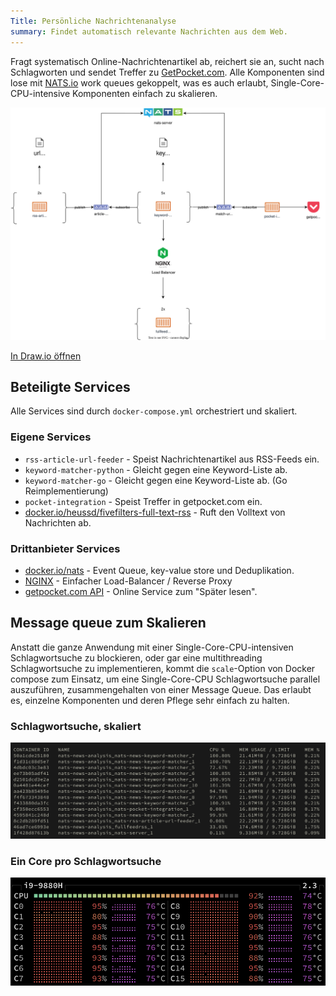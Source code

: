 ```yaml
---
Title: Persönliche Nachrichtenanalyse
summary: Findet automatisch relevante Nachrichten aus dem Web.
---
```


Fragt systematisch Online-Nachrichtenartikel ab, reichert sie an, sucht nach Schlagworten und sendet Treffer zu [GetPocket.com](https://getpocket.com/). Alle Komponenten sind lose mit [NATS.io](https://nats.io/) work queues gekoppelt, was es auch erlaubt, Single-Core-CPU-intensive Komponenten einfach zu skalieren.


![](architecture.drawio.svg)

[In Draw.io öffnen](https://app.diagrams.net/?url=https://raw.githubusercontent.com/heussd/nats-news-analysis/main/architecture.drawio)


## Beteiligte Services

Alle Services sind durch `docker-compose.yml` orchestriert und skaliert.

### Eigene Services

<!--PYSPELL-BEGIN-IGNORE-->

- `rss-article-url-feeder` - Speist Nachrichtenartikel aus RSS-Feeds ein.
- `keyword-matcher-python` - Gleicht gegen eine Keyword-Liste ab.
- `keyword-matcher-go` - Gleicht gegen eine Keyword-Liste ab. (Go Reimplementierung)
- `pocket-integration` - Speist Treffer in getpocket.com ein.
- [docker.io/heussd/fivefilters-full-text-rss](https://hub.docker.com/r/heussd/fivefilters-full-text-rss) - Ruft den Volltext von Nachrichten ab.


### Drittanbieter Services

- [docker.io/nats](https://hub.docker.com/_/nats) - Event Queue, key-value store und Deduplikation.
- [NGINX](https://www.nginx.com/) - Einfacher Load-Balancer / Reverse Proxy
- [getpocket.com API](https://getpocket.com/developer/) - Online Service zum "Später lesen".

<!--PYSPELL-END-IGNORE-->

## Message queue zum Skalieren

Anstatt die ganze Anwendung mit einer Single-Core-CPU-intensiven Schlagwortsuche zu blockieren, oder gar eine multithreading Schlagwortsuche zu implementieren, kommt die `scale`-Option von Docker compose zum Einsatz, um eine Single-Core-CPU Schlagwortsuche parallel auszuführen, zusammengehalten von einer Message Queue. Das erlaubt es, einzelne Komponenten und deren Pflege sehr einfach zu halten.


### Schlagwortsuche, skaliert

![](docker-container.png)


### Ein Core pro Schlagwortsuche

![](cpu-cores.png)
